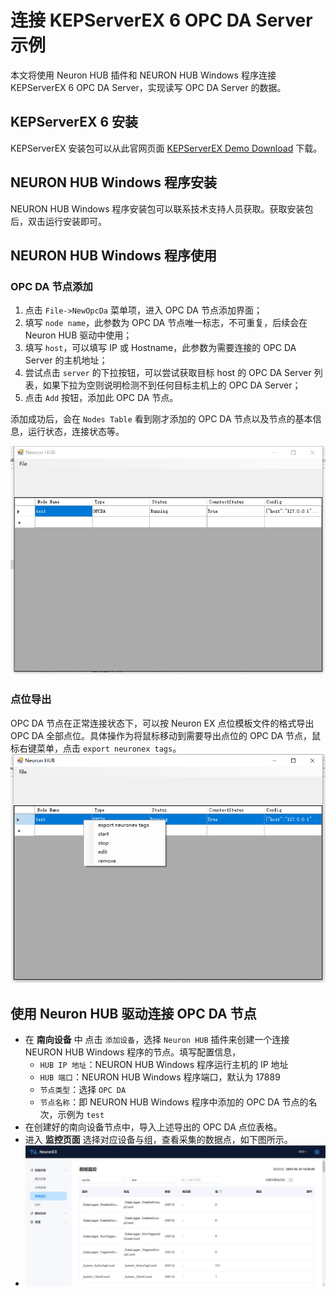 # 连接 KEPServerEX 6 OPC DA Server 示例

本文将使用 Neuron HUB 插件和 NEURON HUB Windows 程序连接 KEPServerEX 6 OPC DA Server，实现读写 OPC DA Server 的数据。

## KEPServerEX 6 安装

KEPServerEX 安装包可以从此官网页面 [KEPServerEX Demo Download](https://www.ptc.com/en/products/kepware/kepserverex/demo-download) 下载。

## NEURON HUB Windows 程序安装

NEURON HUB Windows 程序安装包可以联系技术支持人员获取。获取安装包后，双击运行安装即可。

## NEURON HUB Windows 程序使用

### OPC DA 节点添加
1. 点击 `File->NewOpcDa` 菜单项，进入 OPC DA 节点添加界面；
2. 填写 `node name`，此参数为 OPC DA 节点唯一标志，不可重复，后续会在 Neuron HUB 驱动中使用；
3. 填写 `host`，可以填写 IP 或 Hostname，此参数为需要连接的 OPC DA Server 的主机地址；
4. 尝试点击 `server` 的下拉按钮，可以尝试获取目标 host 的 OPC DA Server 列表，如果下拉为空则说明检测不到任何目标主机上的 OPC DA Server；
5. 点击 `Add` 按钮，添加此 OPC DA 节点。

添加成功后，会在 `Nodes Table` 看到刚才添加的 OPC DA 节点以及节点的基本信息，运行状态，连接状态等。

 ![nodes table](./assets/opcdanode.png)

### 点位导出

OPC DA 节点在正常连接状态下，可以按 Neuron EX 点位模板文件的格式导出 OPC DA 全部点位。具体操作为将鼠标移动到需要导出点位的 OPC DA 节点，鼠标右键菜单，点击 `export neuronex tags`。
 ![export neuronex tags](./assets/export_ex_tags.png)


## 使用 Neuron HUB 驱动连接 OPC DA 节点

* 在 **南向设备** 中 点击 `添加设备`，选择 `Neuron HUB` 插件来创建一个连接 NEURON HUB Windows 程序的节点。填写配置信息，
	* `HUB IP 地址`：NEURON HUB Windows 程序运行主机的 IP 地址
	* `HUB 端口`：NEURON HUB Windows 程序端口，默认为 17889
	* `节点类型`：选择 `OPC DA`
	* `节点名称`：即 NEURON HUB Windows 程序中添加的 OPC DA 节点的名次，示例为 `test`
* 在创建好的南向设备节点中，导入上述导出的 OPC DA 点位表格。
* 进入 **监控页面** 选择对应设备与组，查看采集的数据点，如下图所示。
*  ![show tags](./assets/show_tags.png)